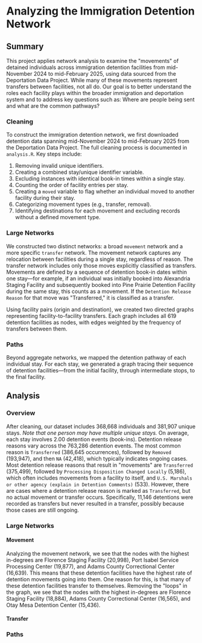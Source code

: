 # Analyzing the Immigration Detention Network

## Summary
This project applies network analysis to examine the "movements" of detained individuals across immigration detention facilities from mid-November 2024 to mid-February 2025, using data sourced from the Deportation Data Project. While many of these movements represent transfers between facilities, not all do. Our goal is to better understand the roles each facility plays within the broader immigration and deportation system and to address key questions such as: Where are people being sent and what are the common pathways?

### Cleaning  
To construct the immigration detention network, we first downloaded detention data spanning mid-November 2024 to mid-February 2025 from the Deportation Data Project. The full cleaning process is documented in `analysis.R`. Key steps include:  
1. Removing invalid unique identifiers.  
2. Creating a combined stay/unique identifier variable.  
3. Excluding instances with identical book-in times within a single stay.  
4. Counting the order of facility entries per stay.  
5. Creating a `moved` variable to flag whether an individual moved to another facility during their stay.  
6. Categorizing movement types (e.g., transfer, removal).  
7. Identifying destinations for each movement and excluding records without a defined movement type.

### Large Networks  
We constructed two distinct networks: a broad `movement` network and a more specific `transfer` network. The movement network captures any relocation between facilities during a single stay, regardless of reason. The transfer network includes only those moves explicitly classified as transfers. Movements are defined by a sequence of detention book-in dates within one stay—for example, if an individual was initially booked into Alexandria Staging Facility and subsequently booked into Pine Prairie Detention Facility during the same stay, this counts as a movement. If the `Detention Release Reason` for that move was "Transferred," it is classified as a transfer.  

Using facility pairs (origin and destination), we created two directed graphs representing facility-to-facility transfers. Each graph includes all 619 detention facilities as nodes, with edges weighted by the frequency of transfers between them. 

### Paths  
Beyond aggregate networks, we mapped the detention pathway of each individual stay. For each stay, we generated a graph tracing their sequence of detention facilities—from the initial facility, through intermediate stops, to the final facility.

## Analysis

### Overview
After cleaning, our dataset includes 368,668 individuals and 381,907 unique stays. *Note that one person may have multiple unique stays.* On average, each stay involves 2.00 detention events (book-ins). Detention release reasons vary across the 763,286 detention events. The most common reason is `Transferred` (386,645 occurrences), followed by `Removed` (193,947), and then `NA` (42,418), which typically indicates ongoing cases. Most detention release reasons that result in "movements" are `Transferred` (375,499), followed by `Processing Disposition Changed Locally` (5,186), which often includes movements from a facility to itself, and `U.S. Marshals or other agency (explain in Detention Comments)` (533). However, there are cases where a detention release reason is marked as `Transferred`, but no actual movement or transfer occurs. Specifically, 11,146 detentions were recorded as transfers but never resulted in a transfer, possibly because those cases are still ongoing.

### Large Networks
#### Movement
Analyzing the movement network, we see that the nodes with the highest in-degrees are Florence Staging Facility (20,998), Port Isabel Service Processing Center (19,877), and Adams County Correctional Center (16,639). This means that these detention facilities have the highest rate of detention movements going into them. One reason for this, is that many of these detention facilities transfer to themselves. Removing the "loops" in the graph, we see that the nodes with the highest in-degrees are Florence Staging Facility (18,884), Adams County Correctional Center (16,565), and Otay Mesa Detention Center (15,436).

#### Transfer


### Paths



